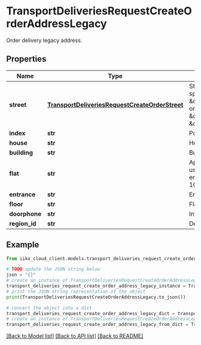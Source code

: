 # TransportDeliveriesRequestCreateOrderAddressLegacy

Order delivery legacy address.

## Properties

Name | Type | Description | Notes
------------ | ------------- | ------------- | -------------
**street** | [**TransportDeliveriesRequestCreateOrderStreet**](TransportDeliveriesRequestCreateOrderStreet.md) | Street.  &gt; It&#39;s required specify only \&quot;classifierId\&quot; or \&quot;id\&quot; or \&quot;name\&quot; and \&quot;city\&quot;. | 
**index** | **str** | Postcode. | [optional] 
**house** | **str** | House. | 
**building** | **str** | Building. | [optional] 
**flat** | **str** | Apartment.  &gt; In case useUaeAddressingSystem enabled max length - 100, otherwise - 10. | [optional] 
**entrance** | **str** | Entrance. | [optional] 
**floor** | **str** | Floor. | [optional] 
**doorphone** | **str** | Intercom. | [optional] 
**region_id** | **str** | Delivery area ID. | [optional] 

## Example

```python
from iiko_cloud_client.models.transport_deliveries_request_create_order_address_legacy import TransportDeliveriesRequestCreateOrderAddressLegacy

# TODO update the JSON string below
json = "{}"
# create an instance of TransportDeliveriesRequestCreateOrderAddressLegacy from a JSON string
transport_deliveries_request_create_order_address_legacy_instance = TransportDeliveriesRequestCreateOrderAddressLegacy.from_json(json)
# print the JSON string representation of the object
print(TransportDeliveriesRequestCreateOrderAddressLegacy.to_json())

# convert the object into a dict
transport_deliveries_request_create_order_address_legacy_dict = transport_deliveries_request_create_order_address_legacy_instance.to_dict()
# create an instance of TransportDeliveriesRequestCreateOrderAddressLegacy from a dict
transport_deliveries_request_create_order_address_legacy_from_dict = TransportDeliveriesRequestCreateOrderAddressLegacy.from_dict(transport_deliveries_request_create_order_address_legacy_dict)
```
[[Back to Model list]](../README.md#documentation-for-models) [[Back to API list]](../README.md#documentation-for-api-endpoints) [[Back to README]](../README.md)


